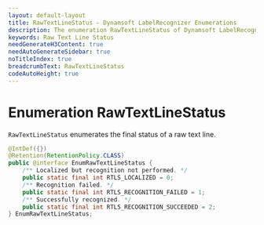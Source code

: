 ```yaml
---
layout: default-layout
title: RawTextLineStatus - Dynamsoft LabelRecognizer Enumerations
description: The enumeration RawTextLineStatus of Dynamsoft LabelRecognizer describes the final status of a raw text line.
keywords: Raw Text Line Status
needGenerateH3Content: true
needAutoGenerateSidebar: true
noTitleIndex: true
breadcrumbText: RawTextLineStatus
codeAutoHeight: true
---
```


# Enumeration RawTextLineStatus

`RawTextLineStatus` enumerates the final status of a raw text line.

```java
@IntDef({})
@Retention(RetentionPolicy.CLASS)
public @interface EnumRawTextLineStatus {
    /** Localized but recognition not performed. */
    public static final int RTLS_LOCALIZED = 0;
    /** Recognition failed. */
    public static final int RTLS_RECOGNITION_FAILED = 1;
    /** Successfully recognized. */
    public static final int RTLS_RECOGNITION_SUCCEEDED = 2;
} EnumRawTextLineStatus;
```
